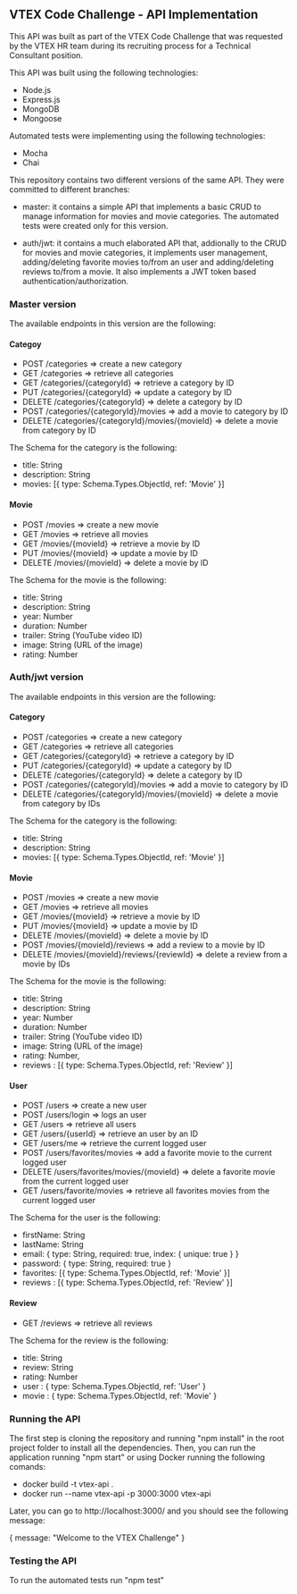 ## VTEX Code Challenge - API Implementation

This API was built as part of the VTEX Code Challenge that was requested by the VTEX HR team during its recruiting process for 
a Technical Consultant position.

This API was built using the following technologies:

- Node.js
- Express.js
- MongoDB
- Mongoose

Automated tests were implementing using the following technologies:

- Mocha
- Chai

This repository contains two different versions of the same API. They were committed to different branches:

- master: it contains a simple API that implements a basic CRUD to manage information for movies and movie categories. The 
automated tests were created only for this version.

- auth/jwt: it contains a much elaborated API that, addionally to the CRUD for movies and movie categories, it implements user
management, adding/deleting favorite movies to/from an user and adding/deleting reviews to/from a movie. It also implements a 
JWT token based authentication/authorization.

### Master version

The available endpoints in this version are the following:

#### Categoy

- POST /categories => create a new category
- GET /categories => retrieve all categories
- GET /categories/{categoryId} => retrieve a category by ID
- PUT /categories/{categoryId} => update a category by ID
- DELETE /categories/{categoryId} => delete a category by ID
- POST /categories/{categoryId}/movies => add a movie to category by ID
- DELETE /categories/{categoryId}/movies/{movieId} => delete a movie from category by ID

The Schema for the category is the following:

- title: String
- description: String
- movies: [{ type: Schema.Types.ObjectId, ref: 'Movie' }]

#### Movie

- POST /movies => create a new movie
- GET /movies => retrieve all movies
- GET /movies/{movieId} => retrieve a movie by ID
- PUT /movies/{movieId} => update a movie by ID
- DELETE /movies/{movieId} => delete a movie by ID

The Schema for the movie is the following:

- title: String
- description: String
- year: Number
- duration: Number
- trailer: String (YouTube video ID)
- image: String (URL of the image)
- rating: Number

### Auth/jwt version

The available endpoints in this version are the following:

#### Category

- POST /categories => create a new category
- GET /categories => retrieve all categories
- GET /categories/{categoryId} => retrieve a category by ID
- PUT /categories/{categoryId} => update a category by ID
- DELETE /categories/{categoryId} => delete a category by ID
- POST /categories/{categoryId}/movies => add a movie to category by ID
- DELETE /categories/{categoryId}/movies/{movieId} => delete a movie from category by IDs

The Schema for the category is the following:

- title: String
- description: String
- movies: [{ type: Schema.Types.ObjectId, ref: 'Movie' }]

#### Movie

- POST /movies => create a new movie
- GET /movies => retrieve all movies
- GET /movies/{movieId} => retrieve a movie by ID
- PUT /movies/{movieId} => update a movie by ID
- DELETE /movies/{movieId} => delete a movie by ID
- POST /movies/{movieId}/reviews => add a review to a movie by ID
- DELETE /movies/{movieId}/reviews/{reviewId} => delete a review from a movie by IDs

The Schema for the movie is the following:

- title: String
- description: String
- year: Number
- duration: Number
- trailer: String (YouTube video ID)
- image: String (URL of the image)
- rating: Number,
- reviews : [{ type: Schema.Types.ObjectId, ref: 'Review' }]

#### User

- POST /users => create a new user
- POST /users/login => logs an user
- GET /users => retrieve all users
- GET /users/{userId} => retrieve an user by an ID
- GET /users/me => retrieve the current logged user
- POST /users/favorites/movies => add a favorite movie to the current logged user
- DELETE /users/favorites/movies/{movieId} => delete a favorite movie from the current logged user
- GET /users/favorite/movies => retrieve all favorites movies from the current logged user

The Schema for the user is the following:

- firstName: String
- lastName: String
- email: { type: String, required: true, index: { unique: true } }
- password: { type: String, required: true }
- favorites: [{ type: Schema.Types.ObjectId, ref: 'Movie' }]
- reviews : [{ type: Schema.Types.ObjectId, ref: 'Review' }]

#### Review

- GET /reviews => retrieve all reviews

The Schema for the review is the following:

- title: String
- review: String
- rating: Number
- user : { type: Schema.Types.ObjectId, ref: 'User' }
- movie : { type: Schema.Types.ObjectId, ref: 'Movie' }

### Running the API

The first step is cloning the repository and running "npm install" in the root project folder to install all the dependencies.
Then, you can run the application running "npm start" or using Docker running the following comands:

- docker build -t vtex-api .
- docker run --name vtex-api -p 3000:3000 vtex-api

Later, you can go to http://localhost:3000/ and you should see the following message:

{
  message: "Welcome to the VTEX Challenge"
}

### Testing the API

To run the automated tests run "npm test"
